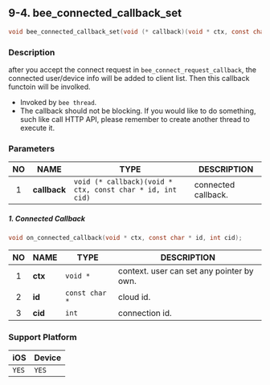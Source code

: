 ## 9-4. bee_connected_callback_set

```c
void bee_connected_callback_set(void (* callback)(void * ctx, const char * id, int cid));
```

### Description

after you accept the connect request in `bee_connect_request_callback`, the connected user/device info will be added to client list. Then this callback functoin will be involked.

* Invoked by `bee thread`.
* The callback should not be blocking. If you would like to do something, such like call HTTP API, please remember to create another thread to execute it.

### Parameters

| NO | NAME | TYPE | DESCRIPTION |
| :---: | --- | --- | --- |
| 1 | **callback** | `void (* callback)(void * ctx, const char * id, int cid)` | connected callback. |

##### 1. Connected Callback

```c
void on_connected_callback(void * ctx, const char * id, int cid);
```
| NO | NAME | TYPE | DESCRIPTION |
| :---: | --- | --- | --- |
| 1 | **ctx** | `void *` | context. user can set any pointer by own. |
| 2 | **id** | `const char *` | cloud id. |
| 3 | **cid** | `int` | connection id. |

### Support Platform

| iOS | Device |
| --- | --- |
| `YES` | `YES` |
